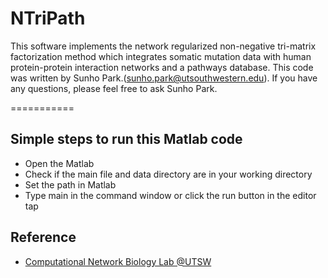 # NTriPath

This software implements the network regularized non-negative tri-matrix factorization method which integrates somatic mutation data with human protein-protein interaction networks and a pathways database. This code was written by Sunho Park.(sunho.park@utsouthwestern.edu). If you have any questions, please feel free to ask Sunho Park. 

===========

Simple steps to run this Matlab code
-------
- Open the Matlab 
- Check if the main file and data directory are in your working directory 
- Set the path in Matlab
- Type main in the command window or click the run button in the editor tap 

Reference 
-------
- [Computational Network Biology Lab @UTSW](http://www.taehyunlab.org/#!ntripath/c8c5)
